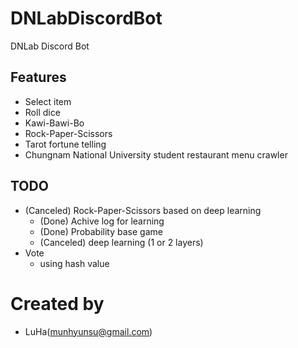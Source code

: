 # DNLabDiscordBot
DNLab Discord Bot

## Features
- Select item
- Roll dice
- Kawi-Bawi-Bo
- Rock-Paper-Scissors
- Tarot fortune telling
- Chungnam National University student restaurant menu crawler

## TODO
- (Canceled) Rock-Paper-Scissors based on deep learning
  - (Done) Achive log for learning
  - (Done) Probability base game
  - (Canceled) deep learning (1 or 2 layers)
- Vote
  - using hash value

# Created by
- LuHa(munhyunsu@gmail.com)
